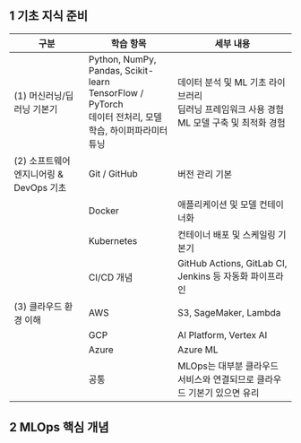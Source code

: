 ## 1 기초 지식 준비

| 구분                     | 학습 항목 | 세부 내용 |
|-------------------------|-----------|---------------------------------|
| (1) 머신러닝/딥러닝 기본기 | Python, NumPy, Pandas, Scikit-learn<br>TensorFlow / PyTorch<br>데이터 전처리, 모델 학습, 하이퍼파라미터 튜닝 | 데이터 분석 및 ML 기초 라이브러리 <br>딥러닝 프레임워크 사용 경험<br>ML 모델 구축 및 최적화 경험 |
| (2) 소프트웨어 엔지니어링 & DevOps 기초 | Git / GitHub | 버전 관리 기본 |
|      | Docker | 애플리케이션 및 모델 컨테이너화 |
|      | Kubernetes | 컨테이너 배포 및 스케일링 기본기 |
|      | CI/CD 개념 | GitHub Actions, GitLab CI, Jenkins 등 자동화 파이프라인 |
| (3) 클라우드 환경 이해 | AWS | S3, SageMaker, Lambda |
|      | GCP | AI Platform, Vertex AI |
|      | Azure | Azure ML |
|      | 공통 | MLOps는 대부분 클라우드 서비스와 연결되므로 클라우드 기본기 있으면 유리 |


## 2 MLOps 핵심 개념